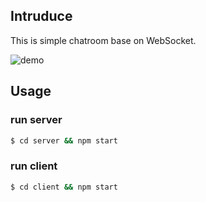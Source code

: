 ## Intruduce

This is simple chatroom base on WebSocket.

![demo](https://user-images.githubusercontent.com/920487/97703153-1cef1780-1aeb-11eb-8666-1ed5327ecf28.gif)


## Usage

### run server

```bash
$ cd server && npm start 
```

### run client
```bash
$ cd client && npm start 
```
